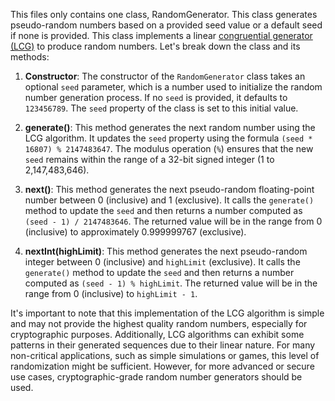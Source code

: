 This files only contains one class, RandomGenerator. This class generates pseudo-random numbers based on a provided seed value or a default seed if none is provided. This class implements a linear [congruential generator (LCG)](https://en.wikipedia.org/wiki/Linear_congruential_generator) to produce random numbers. Let's break down the class and its methods:

1. **Constructor**: The constructor of the `RandomGenerator` class takes an optional `seed` parameter, which is a number used to initialize the random number generation process. If no `seed` is provided, it defaults to `123456789`. The `seed` property of the class is set to this initial value.

2. **generate()**: This method generates the next random number using the LCG algorithm. It updates the `seed` property using the formula `(seed * 16807) % 2147483647`. The modulus operation (`%`) ensures that the new `seed` remains within the range of a 32-bit signed integer (1 to 2,147,483,646).

3. **next()**: This method generates the next pseudo-random floating-point number between 0 (inclusive) and 1 (exclusive). It calls the `generate()` method to update the `seed` and then returns a number computed as `(seed - 1) / 2147483646`. The returned value will be in the range from 0 (inclusive) to approximately 0.999999767 (exclusive).

4. **nextInt(highLimit)**: This method generates the next pseudo-random integer between 0 (inclusive) and `highLimit` (exclusive). It calls the `generate()` method to update the `seed` and then returns a number computed as `(seed - 1) % highLimit`. The returned value will be in the range from 0 (inclusive) to `highLimit - 1`.

It's important to note that this implementation of the LCG algorithm is simple and may not provide the highest quality random numbers, especially for cryptographic purposes. Additionally, LCG algorithms can exhibit some patterns in their generated sequences due to their linear nature. For many non-critical applications, such as simple simulations or games, this level of randomization might be sufficient. However, for more advanced or secure use cases, cryptographic-grade random number generators should be used.